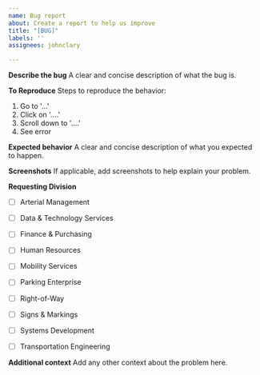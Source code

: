 ```yaml
---
name: Bug report
about: Create a report to help us improve
title: "[BUG]"
labels: ''
assignees: johnclary

---
```


**Describe the bug**
A clear and concise description of what the bug is.

**To Reproduce**
Steps to reproduce the behavior:
1. Go to '...'
2. Click on '....'
3. Scroll down to '....'
4. See error

**Expected behavior**
A clear and concise description of what you expected to happen.

**Screenshots**
If applicable, add screenshots to help explain your problem.

**Requesting Division**
- [ ] Arterial Management
- [ ] Data & Technology Services
- [ ] Finance & Purchasing
- [ ] Human Resources
- [ ] Mobility Services
- [ ] Parking Enterprise
- [ ] Right-of-Way
- [ ] Signs & Markings
- [ ] Systems Development
- [ ] Transportation Engineering


**Additional context**
Add any other context about the problem here.
